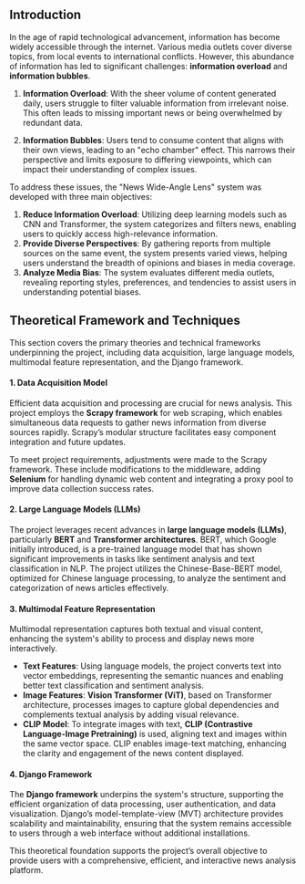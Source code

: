 

## Introduction

In the age of rapid technological advancement, information has become widely accessible through the internet. Various media outlets cover diverse topics, from local events to international conflicts. However, this abundance of information has led to significant challenges: **information overload** and **information bubbles**.

1. **Information Overload**: With the sheer volume of content generated daily, users struggle to filter valuable information from irrelevant noise. This often leads to missing important news or being overwhelmed by redundant data.
  
2. **Information Bubbles**: Users tend to consume content that aligns with their own views, leading to an "echo chamber" effect. This narrows their perspective and limits exposure to differing viewpoints, which can impact their understanding of complex issues.

To address these issues, the "News Wide-Angle Lens" system was developed with three main objectives:

1. **Reduce Information Overload**: Utilizing deep learning models such as CNN and Transformer, the system categorizes and filters news, enabling users to quickly access high-relevance information.
2. **Provide Diverse Perspectives**: By gathering reports from multiple sources on the same event, the system presents varied views, helping users understand the breadth of opinions and biases in media coverage.
3. **Analyze Media Bias**: The system evaluates different media outlets, revealing reporting styles, preferences, and tendencies to assist users in understanding potential biases.

## Theoretical Framework and Techniques

This section covers the primary theories and technical frameworks underpinning the project, including data acquisition, large language models, multimodal feature representation, and the Django framework.

#### 1. Data Acquisition Model
Efficient data acquisition and processing are crucial for news analysis. This project employs the **Scrapy framework** for web scraping, which enables simultaneous data requests to gather news information from diverse sources rapidly. Scrapy’s modular structure facilitates easy component integration and future updates.

To meet project requirements, adjustments were made to the Scrapy framework. These include modifications to the middleware, adding **Selenium** for handling dynamic web content and integrating a proxy pool to improve data collection success rates.

#### 2. Large Language Models (LLMs)
The project leverages recent advances in **large language models (LLMs)**, particularly **BERT** and **Transformer architectures**. BERT, which Google initially introduced, is a pre-trained language model that has shown significant improvements in tasks like sentiment analysis and text classification in NLP. The project utilizes the Chinese-Base-BERT model, optimized for Chinese language processing, to analyze the sentiment and categorization of news articles effectively.

#### 3. Multimodal Feature Representation
Multimodal representation captures both textual and visual content, enhancing the system's ability to process and display news more interactively. 

- **Text Features**: Using language models, the project converts text into vector embeddings, representing the semantic nuances and enabling better text classification and sentiment analysis.
- **Image Features**: **Vision Transformer (ViT)**, based on Transformer architecture, processes images to capture global dependencies and complements textual analysis by adding visual relevance.
- **CLIP Model**: To integrate images with text, **CLIP (Contrastive Language-Image Pretraining)** is used, aligning text and images within the same vector space. CLIP enables image-text matching, enhancing the clarity and engagement of the news content displayed.

#### 4. Django Framework
The **Django framework** underpins the system's structure, supporting the efficient organization of data processing, user authentication, and data visualization. Django’s model-template-view (MVT) architecture provides scalability and maintainability, ensuring that the system remains accessible to users through a web interface without additional installations.

This theoretical foundation supports the project’s overall objective to provide users with a comprehensive, efficient, and interactive news analysis platform.

